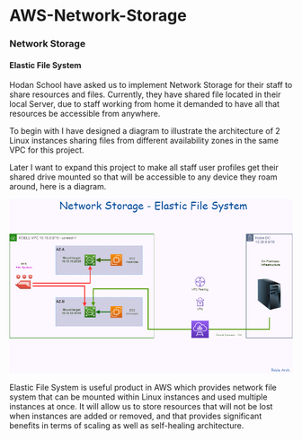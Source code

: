 # AWS-Network-Storage

### Network Storage
#### Elastic File System


Hodan School have asked us to implement Network Storage for their staff to share resources and files. Currently, they have shared file located in their local Server, due to staff working from home it demanded to have all that resources be accessible from anywhere. 

To begin with I have designed a diagram to illustrate the architecture of 2 Linux instances sharing files from different availability zones in the same VPC for this project. 

Later I want to expand this project to make all staff user profiles get their shared drive mounted so that will be accessible to any device they roam around, here is a diagram. 

![Elastic File System](https://github.com/MoRoble/AWS-Network-Storage/blob/main/EFS.png)

Elastic File System is useful product in AWS which provides network file system that can be mounted within Linux instances and used multiple instances at once. It will allow us to store resources that will not be lost when instances are added or removed, and that provides significant benefits in terms of scaling as well as self-healing architecture.
